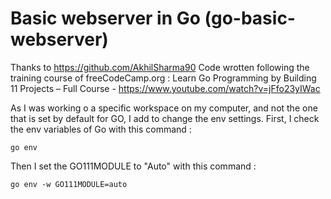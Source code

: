 # Basic webserver in Go (go-basic-webserver)

Thanks to https://github.com/AkhilSharma90
Code wrotten following the training course of freeCodeCamp.org : Learn Go Programming by Building 11 Projects – Full Course - https://www.youtube.com/watch?v=jFfo23yIWac

As I was working o a specific workspace on my computer, and not the one that is set by default for GO, I add to change the env settings. 
First, I check the env variables of Go with this command :
```
go env
```
Then I set the GO111MODULE to "Auto" with this command : 
```
go env -w GO111MODULE=auto
```
